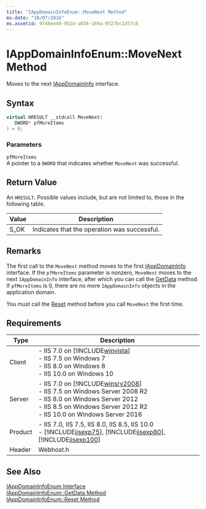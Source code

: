 ```yaml
---
title: "IAppDomainInfoEnum::MoveNext Method"
ms.date: "10/07/2016"
ms.assetid: 9746ee49-951d-a658-169a-9527bc1d57c8
---
```

# IAppDomainInfoEnum::MoveNext Method
Moves to the next [IAppDomainInfo](../../web-development-reference/native-code-api-reference/iappdomaininfo-interface.md) interface.  
  
## Syntax  
  
```cpp  
virtual HRESULT __stdcall MoveNext(  
   DWORD* pfMoreItems  
) = 0;  
```  
  
### Parameters  
 `pfMoreItems`  
 A pointer to a `DWORD` that indicates whether `MoveNext` was successful.  
  
## Return Value  
 An `HRESULT`. Possible values include, but are not limited to, those in the following table.  
  
|Value|Description|  
|-----------|-----------------|  
|S_OK|Indicates that the operation was successful.|  
  
## Remarks  
 The first call to the `MoveNext` method moves to the first [IAppDomainInfo](../../web-development-reference/native-code-api-reference/iappdomaininfo-interface.md) interface. If the `pfMoreItems` parameter is nonzero, `MoveNext` moves to the next `IAppDomainInfo` interface, after which you can call the [GetData](../../web-development-reference/native-code-api-reference/iappdomaininfoenum-getdata-method.md) method. If `pfMoreItems` is 0, there are no more `IAppDomainInfo` objects in the application domain.  
  
 You must call the [Reset](../../web-development-reference/native-code-api-reference/iappdomaininfoenum-reset-method.md) method before you call `MoveNext` the first time.  
  
## Requirements  
  
|Type|Description|  
|----------|-----------------|  
|Client|-   IIS 7.0 on [!INCLUDE[winvista](../../wmi-provider/includes/winvista-md.md)]<br />-   IIS 7.5 on Windows 7<br />-   IIS 8.0 on Windows 8<br />-   IIS 10.0 on Windows 10|  
|Server|-   IIS 7.0 on [!INCLUDE[winsrv2008](../../wmi-provider/includes/winsrv2008-md.md)]<br />-   IIS 7.5 on Windows Server 2008 R2<br />-   IIS 8.0 on Windows Server 2012<br />-   IIS 8.5 on Windows Server 2012 R2<br />-   IIS 10.0 on Windows Server 2016|  
|Product|-   IIS 7.0, IIS 7.5, IIS 8.0, IIS 8.5, IIS 10.0<br />-   [!INCLUDE[iisexp75](../../web-development-reference/native-code-api-reference/includes/iisexp75-md.md)], [!INCLUDE[iisexp80](../../web-development-reference/native-code-api-reference/includes/iisexp80-md.md)], [!INCLUDE[iisexp100](../../web-development-reference/native-code-api-reference/includes/iisexp100-md.md)]|  
|Header|Webhost.h|  
  
## See Also  
 [IAppDomainInfoEnum Interface](../../web-development-reference/native-code-api-reference/iappdomaininfoenum-interface.md)   
 [IAppDomainInfoEnum::GetData Method](../../web-development-reference/native-code-api-reference/iappdomaininfoenum-getdata-method.md)   
 [IAppDomainInfoEnum::Reset Method](../../web-development-reference/native-code-api-reference/iappdomaininfoenum-reset-method.md)